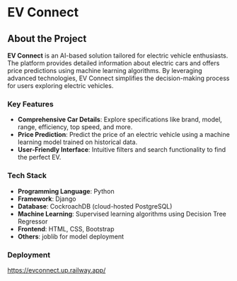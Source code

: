 # EV Connect

## About the Project
**EV Connect** is an AI-based solution tailored for electric vehicle enthusiasts. The platform provides detailed information about electric cars and offers price predictions using machine learning algorithms. By leveraging advanced technologies, EV Connect simplifies the decision-making process for users exploring electric vehicles.

### Key Features
- **Comprehensive Car Details**: Explore specifications like brand, model, range, efficiency, top speed, and more.
- **Price Prediction**: Predict the price of an electric vehicle using a machine learning model trained on historical data.
- **User-Friendly Interface**: Intuitive filters and search functionality to find the perfect EV.

### Tech Stack
- **Programming Language**: Python
- **Framework**: Django
- **Database**: CockroachDB (cloud-hosted PostgreSQL)
- **Machine Learning**: Supervised learning algorithms using Decision Tree Regressor
- **Frontend**: HTML, CSS, Bootstrap
- **Others**: joblib for model deployment


### Deployment 
https://evconnect.up.railway.app/
